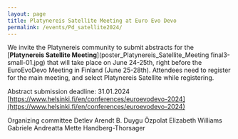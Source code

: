 ```yaml
---
layout: page
title: Platynereis Satellite Meeting at Euro Evo Devo 
permalink: /events/Pd_satellite2024/
---
```


We invite the Platynereis community to submit abstracts for the [**Platynereis Satellite Meeting**](poster_Platynereis_Satellite_Meeting final3-small-01.jpg) that will take place on June 24-25th, right before the EuroEvoDevo Meeting in Finland (June 25-28th). Attendees need to register for the main meeting, and select Platynereis Satellite while registering. 

Abstract submission deadline: 31.01.2024
[https://www.helsinki.fi/en/conferences/euroevodevo-2024](https://www.helsinki.fi/en/conferences/euroevodevo-2024)

Organizing committee
Detlev Arendt
B. Duygu Özpolat
Elizabeth Williams
Gabriele Andreatta
Mette Handberg-Thorsager
